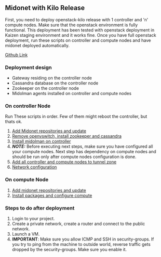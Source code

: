 ## Midonet with Kilo Release
First, you need to deploy openstack-kilo release with 1 controller and 'n' compute nodes. 
Make sure that the openstack environment is fully functional. This deployment has been tested with openstack deployment 
in Kaizen staging environment and it works fine. Once you have full openstack deployment, 
run these scripts on controller and compute nodes and have midonet deployed automatically.

[Github Link](https://github.com/rahulait/midonet-install)

### Deployment design
 -  Gateway residing on the controller node
 -  Cassandra database on the controller node
 -  Zookeeper on the controller node
 -  Midolman agents installed on controller and compute nodes

### On controller Node
Run These scripts in order. Few of them might reboot the controller, but thats ok.
 1. [Add Midonet repositories and update](https://github.com/rahulait/midonet-install/blob/master/controller/install1.sh)
 1. [Remove openvswitch, install zookeeper and cassandra](https://github.com/rahulait/midonet-install/blob/master/controller/install2.sh)
 1. [Install midolman on controller](https://github.com/rahulait/midonet-install/blob/master/controller/install3.sh)
 1. ***NOTE:*** Before executing next steps, make sure you have configured all your compute nodes. 
Next step has dependency on compute nodes and should be run only after compute nodes configuration is done.
 1. [Add all controller and compute nodes to tunnel zone](https://github.com/rahulait/midonet-install/blob/master/controller/install4.sh)
 1. [Network configuration](https://github.com/rahulait/midonet-install/blob/master/controller/install5.sh)

### On compute Node
 1. [Add midonet repositories and update](https://github.com/rahulait/midonet-install/blob/master/compute/install1.sh)
 1. [Install packages and configure compute](https://github.com/rahulait/midonet-install/blob/master/compute/install2.sh)

### Steps to do after deployment
 1. Login to your project.
 1. Create a private network, create a router and connect to the public network.
 1. Launch a VM.
 1. **IMPORTANT**: Make sure you allow ICMP and SSH in security-groups. If you try to ping from the machine to outside world,
 reverse traffic gets dropped by the security-groups. Make sure you enable it.
